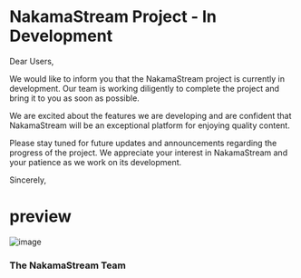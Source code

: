 # NakamaStream Project - In Development

Dear Users,

We would like to inform you that the NakamaStream project is currently in development. Our team is working diligently to complete the project and bring it to you as soon as possible.

We are excited about the features we are developing and are confident that NakamaStream will be an exceptional platform for enjoying quality content.

Please stay tuned for future updates and announcements regarding the progress of the project. We appreciate your interest in NakamaStream and your patience as we work on its development.

Sincerely,

# preview
![image](https://github.com/NakamaStream/NakamaStream/assets/149289426/01bf7275-2950-4745-92e4-a39f1b3390fb)


### The NakamaStream Team
